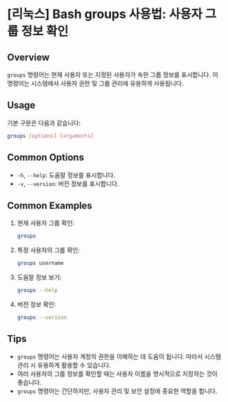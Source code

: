 # [리눅스] Bash groups 사용법: 사용자 그룹 정보 확인

## Overview
`groups` 명령어는 현재 사용자 또는 지정된 사용자가 속한 그룹 정보를 표시합니다. 이 명령어는 시스템에서 사용자 권한 및 그룹 관리에 유용하게 사용됩니다.

## Usage
기본 구문은 다음과 같습니다:
```bash
groups [options] [arguments]
```

## Common Options
- `-h`, `--help`: 도움말 정보를 표시합니다.
- `-v`, `--version`: 버전 정보를 표시합니다.

## Common Examples
1. 현재 사용자 그룹 확인:
   ```bash
   groups
   ```

2. 특정 사용자의 그룹 확인:
   ```bash
   groups username
   ```

3. 도움말 정보 보기:
   ```bash
   groups --help
   ```

4. 버전 정보 확인:
   ```bash
   groups --version
   ```

## Tips
- `groups` 명령어는 사용자 계정의 권한을 이해하는 데 도움이 됩니다. 따라서 시스템 관리 시 유용하게 활용할 수 있습니다.
- 여러 사용자의 그룹 정보를 확인할 때는 사용자 이름을 명시적으로 지정하는 것이 좋습니다.
- `groups` 명령어는 간단하지만, 사용자 관리 및 보안 설정에 중요한 역할을 합니다.